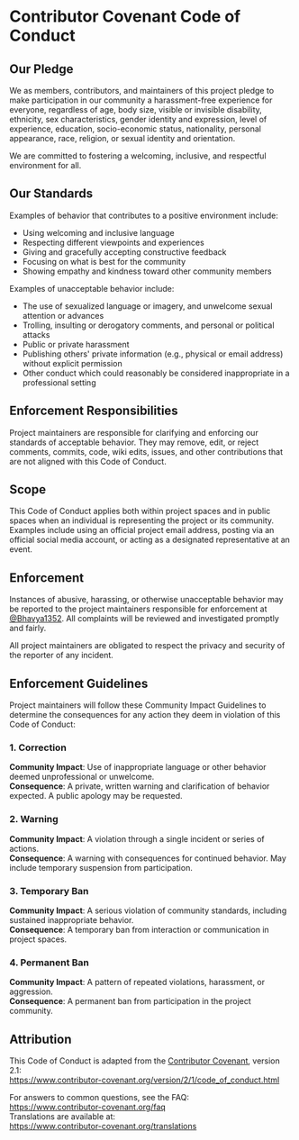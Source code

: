 # Contributor Covenant Code of Conduct

## Our Pledge

We as members, contributors, and maintainers of this project pledge to make participation in our community a harassment-free experience for everyone, regardless of age, body size, visible or invisible disability, ethnicity, sex characteristics, gender identity and expression, level of experience, education, socio-economic status, nationality, personal appearance, race, religion, or sexual identity and orientation.

We are committed to fostering a welcoming, inclusive, and respectful environment for all.

## Our Standards

Examples of behavior that contributes to a positive environment include:

- Using welcoming and inclusive language  
- Respecting different viewpoints and experiences  
- Giving and gracefully accepting constructive feedback  
- Focusing on what is best for the community  
- Showing empathy and kindness toward other community members  

Examples of unacceptable behavior include:

- The use of sexualized language or imagery, and unwelcome sexual attention or advances  
- Trolling, insulting or derogatory comments, and personal or political attacks  
- Public or private harassment  
- Publishing others' private information (e.g., physical or email address) without explicit permission  
- Other conduct which could reasonably be considered inappropriate in a professional setting  

## Enforcement Responsibilities

Project maintainers are responsible for clarifying and enforcing our standards of acceptable behavior. They may remove, edit, or reject comments, commits, code, wiki edits, issues, and other contributions that are not aligned with this Code of Conduct.

## Scope

This Code of Conduct applies both within project spaces and in public spaces when an individual is representing the project or its community. Examples include using an official project email address, posting via an official social media account, or acting as a designated representative at an event.

## Enforcement

Instances of abusive, harassing, or otherwise unacceptable behavior may be reported to the project maintainers responsible for enforcement at [@Bhavya1352](https://github.com/Bhavya1352). All complaints will be reviewed and investigated promptly and fairly.

All project maintainers are obligated to respect the privacy and security of the reporter of any incident.

## Enforcement Guidelines

Project maintainers will follow these Community Impact Guidelines to determine the consequences for any action they deem in violation of this Code of Conduct:

### 1. Correction

**Community Impact**: Use of inappropriate language or other behavior deemed unprofessional or unwelcome.  
**Consequence**: A private, written warning and clarification of behavior expected. A public apology may be requested.

### 2. Warning

**Community Impact**: A violation through a single incident or series of actions.  
**Consequence**: A warning with consequences for continued behavior. May include temporary suspension from participation.

### 3. Temporary Ban

**Community Impact**: A serious violation of community standards, including sustained inappropriate behavior.  
**Consequence**: A temporary ban from interaction or communication in project spaces.

### 4. Permanent Ban

**Community Impact**: A pattern of repeated violations, harassment, or aggression.  
**Consequence**: A permanent ban from participation in the project community.

## Attribution

This Code of Conduct is adapted from the [Contributor Covenant](https://www.contributor-covenant.org), version 2.1:  
https://www.contributor-covenant.org/version/2/1/code_of_conduct.html

For answers to common questions, see the FAQ:  
https://www.contributor-covenant.org/faq  
Translations are available at:  
https://www.contributor-covenant.org/translations
